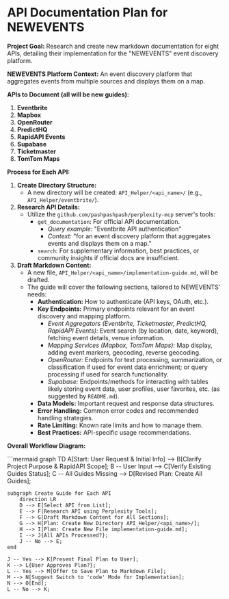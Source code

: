 # API Documentation Plan for NEWEVENTS

**Project Goal:** Research and create new markdown documentation for eight APIs, detailing their implementation for the "NEWEVENTS" event discovery platform.

**NEWEVENTS Platform Context:** An event discovery platform that aggregates events from multiple sources and displays them on a map.

**APIs to Document (all will be new guides):**

1.  **Eventbrite**
2.  **Mapbox**
3.  **OpenRouter**
4.  **PredictHQ**
5.  **RapidAPI Events**
6.  **Supabase**
7.  **Ticketmaster**
8.  **TomTom Maps**

**Process for Each API:**

1.  **Create Directory Structure:**
    *   A new directory will be created: `API_Helper/<api_name>/` (e.g., `API_Helper/eventbrite/`).
2.  **Research API Details:**
    *   Utilize the `github.com/pashpashpash/perplexity-mcp` server's tools:
        *   `get_documentation`: For official API documentation.
            *   *Query example:* "Eventbrite API authentication"
            *   *Context:* "for an event discovery platform that aggregates events and displays them on a map."
        *   `search`: For supplementary information, best practices, or community insights if official docs are insufficient.
3.  **Draft Markdown Content:**
    *   A new file, `API_Helper/<api_name>/implementation-guide.md`, will be drafted.
    *   The guide will cover the following sections, tailored to NEWEVENTS' needs:
        *   **Authentication:** How to authenticate (API keys, OAuth, etc.).
        *   **Key Endpoints:** Primary endpoints relevant for an event discovery and mapping platform.
            *   *Event Aggregators (Eventbrite, Ticketmaster, PredictHQ, RapidAPI Events):* Event search (by location, date, keyword), fetching event details, venue information.
            *   *Mapping Services (Mapbox, TomTom Maps):* Map display, adding event markers, geocoding, reverse geocoding.
            *   *OpenRouter:* Endpoints for text processing, summarization, or classification if used for event data enrichment; or query processing if used for search functionality.
            *   *Supabase:* Endpoints/methods for interacting with tables likely storing event data, user profiles, user favorites, etc. (as suggested by `README.md`).
        *   **Data Models:** Important request and response data structures.
        *   **Error Handling:** Common error codes and recommended handling strategies.
        *   **Rate Limiting:** Known rate limits and how to manage them.
        *   **Best Practices:** API-specific usage recommendations.

**Overall Workflow Diagram:**

\`\`\`mermaid
graph TD
    A[Start: User Request & Initial Info] --> B[Clarify Project Purpose & RapidAPI Scope];
    B -- User Input --> C[Verify Existing Guides Status];
    C -- All Guides Missing --> D[Revised Plan: Create All Guides];

    subgraph Create Guide for Each API
        direction LR
        D --> E[Select API from List];
        E --> F[Research API using Perplexity Tools];
        F --> G[Draft Markdown Content for All Sections];
        G --> H[Plan: Create New Directory API_Helper/<api_name>/];
        H --> I[Plan: Create New File implementation-guide.md];
        I --> J{All APIs Processed?};
        J -- No --> E;
    end

    J -- Yes --> K[Present Final Plan to User];
    K --> L{User Approves Plan?};
    L -- Yes --> M[Offer to Save Plan to Markdown File];
    M --> N[Suggest Switch to 'code' Mode for Implementation];
    N --> O[End];
    L -- No --> K;
